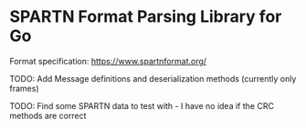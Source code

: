# SPARTN Format Parsing Library for Go

Format specification: https://www.spartnformat.org/

TODO: Add Message definitions and deserialization methods (currently only frames)

TODO: Find some SPARTN data to test with - I have no idea if the CRC methods are correct

